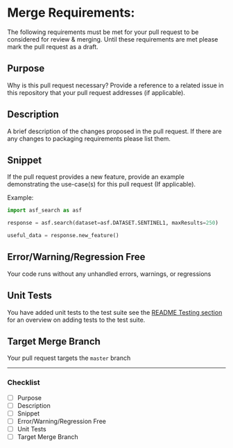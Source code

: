 # Merge Requirements:
The following requirements must be met for your pull request to be considered for review & merging. Until these requirements are met please mark the pull request as a draft.

## Purpose
Why is this pull request necessary? Provide a reference to a related issue in this repository that your pull request addresses (if applicable).

## Description
A brief description of the changes proposed in the pull request. If there are any changes to packaging requirements please list them.

## Snippet
If the pull request provides a new feature, provide an example demonstrating the use-case(s) for this pull request (If applicable).

Example:
``` python
import asf_search as asf

response = asf.search(dataset=asf.DATASET.SENTINEL1, maxResults=250)

useful_data = response.new_feature()
```

## Error/Warning/Regression Free
Your code runs without any unhandled errors, warnings, or regressions

## Unit Tests
You have added unit tests to the test suite see the [README Testing section](https://github.com/asfadmin/Discovery-asf_search?tab=readme-ov-file#testing) for an overview on adding tests to the test suite.

## Target Merge Branch
Your pull request targets the `master` branch


***

### Checklist
- [ ] Purpose
- [ ] Description
- [ ] Snippet
- [ ] Error/Warning/Regression Free
- [ ] Unit Tests
- [ ] Target Merge Branch